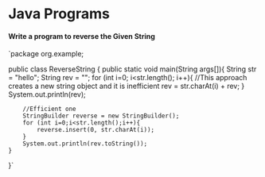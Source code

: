 # Java Programs

#### Write a program to reverse the Given String
`package org.example;

public class ReverseString {
public static void main(String args[]){
String str = "hello";
String rev = "";
for (int i=0; i<str.length(); i++){
//This approach creates a new string object and it is inefficient
rev = str.charAt(i) + rev;
}
System.out.println(rev);

        //Efficient one
        StringBuilder reverse = new StringBuilder();
        for (int i=0;i<str.length();i++){
            reverse.insert(0, str.charAt(i));
        }
        System.out.println(rev.toString());
    }
}`
